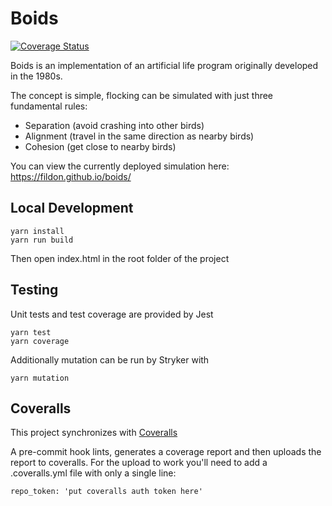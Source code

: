 # Boids

[![Coverage Status](https://coveralls.io/repos/github/fildon/boids/badge.svg?branch=master)](https://coveralls.io/github/fildon/boids?branch=master)

Boids is an implementation of an artificial life program originally developed in the 1980s. 

The concept is simple, flocking can be simulated with just three fundamental rules:
- Separation (avoid crashing into other birds)
- Alignment (travel in the same direction as nearby birds)
- Cohesion (get close to nearby birds)

You can view the currently deployed simulation here:
https://fildon.github.io/boids/

## Local Development

    yarn install
    yarn run build

Then open index.html in the root folder of the project

## Testing

Unit tests and test coverage are provided by Jest

    yarn test
    yarn coverage

Additionally mutation can be run by Stryker with

    yarn mutation

## Coveralls

This project synchronizes with [Coveralls](https://coveralls.io/github/fildon/boids)

A pre-commit hook lints, generates a coverage report and then uploads the report to coveralls. For the upload to work you'll need to add a .coveralls.yml file with only a single line:

    repo_token: 'put coveralls auth token here'

